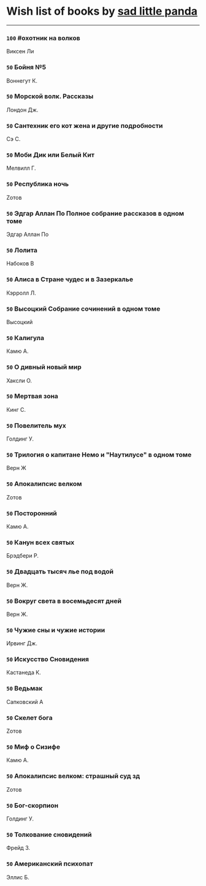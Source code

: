 # Wish list of books by [sad little panda](https://www.facebook.com/app_scoped_user_id/1882525281990290/)
---

### `100` #охотник на волков
Виксен Ли

### `50` Бойня №5
Воннегут К.

### `50` Морской волк. Рассказы
Лондон Дж.

### `50` Сантехник его кот жена и другие подробности
Сэ С.

### `50` Моби Дик или Белый Кит
Мелвилл Г.

### `50` Республика ночь
Zотов

### `50` Эдгар Аллан По Полное собрание рассказов в одном томе
Эдгар Аллан По

### `50` Лолита
Набоков В

### `50` Алиса в Стране чудес и в Зазеркалье
Кэрролл Л.

### `50` Высоцкий Собрание сочинений в одном томе
Высоцкий

### `50` Калигула
Камю А.

### `50` О дивный новый мир
Хаксли О.

### `50` Мертвая зона
Кинг С.

### `50` Повелитель мух
Голдинг У.

### `50` Трилогия о капитане Немо и "Наутилусе" в одном томе
Верн Ж

### `50` Апокалипсис велком
Zотов

### `50` Посторонний
Камю А.

### `50` Канун всех святых
Брэдбери Р.

### `50` Двадцать тысяч лье под водой
Верн Ж.

### `50` Вокруг света в восемьдесят дней
Верн Ж.

### `50` Чужие сны и чужие истории
Ирвинг Дж.

### `50` Искусство Сновидения
Кастанеда К.

### `50` Ведьмак
Сапковский А

### `50` Скелет бога
Zотов

### `50` Миф о Сизифе
Камю А.

### `50` Апокалипсис велком: страшный суд зд
Zотов

### `50` Бог-скорпион
Голдинг У.

### `50` Толкование сновидений
Фрейд З.

### `50` Американский психопат
Эллис Б.

